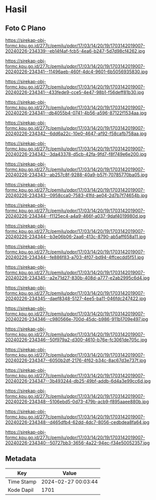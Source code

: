 # Hasil

## Foto C Plano

https://sirekap-obj-formc.kpu.go.id/277c/pemilu/pdpr/17/03/14/20/19/1703142019007-20240226-234339--eb14f4af-fcb5-4ea6-b247-5d7d98cf4262.jpg

https://sirekap-obj-formc.kpu.go.id/277c/pemilu/pdpr/17/03/14/20/19/1703142019007-20240226-234341--11496aeb-460f-4dc4-9601-6b5056935830.jpg

https://sirekap-obj-formc.kpu.go.id/277c/pemilu/pdpr/17/03/14/20/19/1703142019007-20240226-234341--433fede9-cce5-4e47-98b1-f56deff81b30.jpg

https://sirekap-obj-formc.kpu.go.id/277c/pemilu/pdpr/17/03/14/20/19/1703142019007-20240226-234341--db4055b4-0741-4b56-a596-87122f1534aa.jpg

https://sirekap-obj-formc.kpu.go.id/277c/pemilu/pdpr/17/03/14/20/19/1703142019007-20240226-234342--6dd6a22c-10e0-4647-af92-f58cafb758aa.jpg

https://sirekap-obj-formc.kpu.go.id/277c/pemilu/pdpr/17/03/14/20/19/1703142019007-20240226-234342--3da43378-d5cb-42fa-9fd7-f8f749e6e200.jpg

https://sirekap-obj-formc.kpu.go.id/277c/pemilu/pdpr/17/03/14/20/19/1703142019007-20240226-234343--ab257c8f-9288-40a9-b57f-70785770ba05.jpg

https://sirekap-obj-formc.kpu.go.id/277c/pemilu/pdpr/17/03/14/20/19/1703142019007-20240226-234343--0958cca0-7583-41fd-ae04-2d7b7f74654b.jpg

https://sirekap-obj-formc.kpu.go.id/277c/pemilu/pdpr/17/03/14/20/19/1703142019007-20240226-234344--f1125ec4-a4a9-466f-a037-9daf4019980d.jpg

https://sirekap-obj-formc.kpu.go.id/277c/pemilu/pdpr/17/03/14/20/19/1703142019007-20240226-234344--b3e06b06-2aa6-413c-8790-ab5aff658a11.jpg

https://sirekap-obj-formc.kpu.go.id/277c/pemilu/pdpr/17/03/14/20/19/1703142019007-20240226-234344--fe886f83-a703-4f07-bd94-4ffcecdd5f51.jpg

https://sirekap-obj-formc.kpu.go.id/277c/pemilu/pdpr/17/03/14/20/19/1703142019007-20240226-234345--a2e71d27-830b-408d-a777-e2ab2995c6d4.jpg

https://sirekap-obj-formc.kpu.go.id/277c/pemilu/pdpr/17/03/14/20/19/1703142019007-20240226-234345--daef8348-5127-4ee5-ba11-046fdc247422.jpg

https://sirekap-obj-formc.kpu.go.id/277c/pemilu/pdpr/17/03/14/20/19/1703142019007-20240226-234346--c980566e-700d-45dc-b986-911b1709e497.jpg

https://sirekap-obj-formc.kpu.go.id/277c/pemilu/pdpr/17/03/14/20/19/1703142019007-20240226-234346--50f979a2-d300-4610-b76e-fc3061de705c.jpg

https://sirekap-obj-formc.kpu.go.id/277c/pemilu/pdpr/17/03/14/20/19/1703142019007-20240226-234347--6050b2df-2176-4f62-b34c-8ac67d3e737f.jpg

https://sirekap-obj-formc.kpu.go.id/277c/pemilu/pdpr/17/03/14/20/19/1703142019007-20240226-234347--3b493244-db25-49bf-addb-6d4a3e99cc6d.jpg

https://sirekap-obj-formc.kpu.go.id/277c/pemilu/pdpr/17/03/14/20/19/1703142019007-20240226-234348--5106ebd5-0d73-479b-acb9-f895aaee880b.jpg

https://sirekap-obj-formc.kpu.go.id/277c/pemilu/pdpr/17/03/14/20/19/1703142019007-20240226-234348--d465dfb4-62dd-4dc7-8056-cedbdea8fa64.jpg

https://sirekap-obj-formc.kpu.go.id/277c/pemilu/pdpr/17/03/14/20/19/1703142019007-20240226-234340--50727bb3-3656-4a22-94ec-f34e50052357.jpg


## Metadata

| Key        | Value               |
| ---------- | ------------------- |
| Time Stamp | 2024-02-27 00:03:44 |
| Kode Dapil | 1701                |




